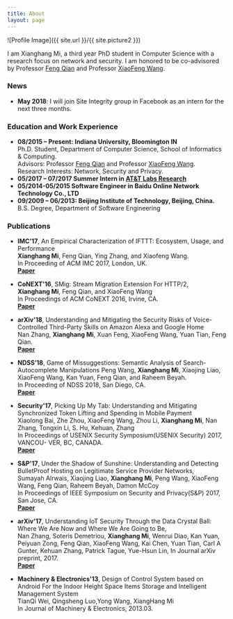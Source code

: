 ```yaml
---
title: About
layout: page
---
```

![Profile Image]({{ site.url }}/{{ site.picture2 }})

I am Xianghang Mi, a third year PhD student in Computer Science with a research focus on network and security. I am honored to be co-advisored by Professor [Feng Qian](https://www.cs.indiana.edu/~fengqian/) and Professor [XiaoFeng Wang](https://www.informatics.indiana.edu/xw7/).
<!-- <span class = "note">Right now, I am looking for a summer internship in 2018.</span>-->

### <span class = "paperTitle">News</span>
* **May 2018**: I will join Site Integrity group in Facebook as an intern for the next three months.

### Education and Work Experience  
* **08/2015 – Present: Indiana University, Bloomington IN**  
   Ph.D. Student, Department of Computer Science, School of Informatics & Computing.  
   Advisors: Professor [Feng Qian](https://www.cs.indiana.edu/~fengqian/) and Professor [XiaoFeng Wang](https://www.informatics.indiana.edu/xw7/).  
   Research Interests: Network, Security and Privacy.  
* **05/2017 – 07/2017 Summer Intern in [AT&T Labs Research](http://www.research.att.com/)**
* **05/2014-05/2015 Software Engineer in Baidu Online Network Technology Co., LTD**
* **09/2009 – 06/2013: Beijing Institute of Technology, Beijing, China.**  
   B.S. Degree, Department of Software Engineering

### Publications

* **IMC'17**, <span class = "paperTitle">An Empirical Characterization of IFTTT: Ecosystem, Usage, and Performance</span>   
   **Xianghang Mi**, Feng Qian, Ying Zhang, and Xiaofeng Wang.  
   In Proceeding of ACM IMC 2017, London, UK.   
   [**Paper**](/pubs/imc17_ifttt.pdf)

* **CoNEXT'16**, <span class = "paperTitle">SMig: Stream Migration Extension For HTTP/2</span>,   
   **Xianghang Mi**, Feng Qian, and XiaoFeng Wang  
   In Proceedings of ACM CoNEXT 2016, Irvine, CA.   
   [**Paper**](/pubs/conext16_http2.pdf)


* **arXiv'18**, <span class = "paperTitle">Understanding and Mitigating the Security Risks of Voice-Controlled Third-Party Skills on Amazon Alexa and Google Home</span>    
   Nan Zhang, **Xianghang Mi**, Xuan Feng, XiaoFeng Wang, Yuan Tian, Feng Qian.   
   [**Paper**](https://arxiv.org/abs/1805.01525) 

* **NDSS’18**, <span class = "paperTitle">Game of Missuggestions: Semantic Analysis of Search-Autocomplete Manipulations</span> 
   Peng Wang, **Xianghang Mi**, Xiaojing Liao, XiaoFeng Wang, Kan Yuan, Feng Qian, and Raheem Beyah.  
   In Proceeding of NDSS 2018, San Diego, CA.   
   [**Paper**](/pubs/ndss18_missuggestion.pdf) 


* **Security'17**, <span class = "paperTitle">Picking Up My Tab: Understanding and Mitigating Synchronized Token Lifting and Spending in Mobile Payment</span>   
   Xiaolong Bai, Zhe Zhou, XiaoFeng Wang, Zhou Li, **Xianghang Mi**, Nan Zhang, Tongxin Li, S. Hu, Kehuan, Zhang  
   In Proceedings of USENIX Security Symposium(USENIX Security) 2017, VANCOU- VER, BC, CANADA.   
   [**Paper**](/pubs/sec17_tab.pdf)

* **S&P'17**, <span class = "paperTitle">Under the Shadow of Sunshine: Understanding and Detecting BulletProof Hosting on Legitimate Service Provider Networks</span>,   
   Sumayah Alrwais, Xiaojing Liao, **Xianghang Mi**, Peng Wang, XiaoFeng Wang, Feng Qian, Raheem Beyah, Damon McCoy  
   In Proceedings of IEEE Symposium on Security and Privacy(S&P) 2017, San Jose, CA.   
   [**Paper**](/pubs/sp17_bph.pdf)

* **arXiv'17**, <span class = "paperTitle">Understanding IoT Security Through the Data Crystal Ball: Where We Are Now and Where We Are Going to Be</span>,   
   Nan Zhang, Soteris Demetriou, **Xianghang Mi**, Wenrui Diao, Kan Yuan, Peiyuan Zong, Feng Qian, XiaoFeng Wang, Kai Chen, Yuan Tian, Carl A Gunter, Kehuan Zhang, Patrick Tague, Yue-Hsun Lin, In Journal arXiv preprint, 2017.   
   [**Paper**](/pubs/arxiv17_iot_sok.pdf)



* **Machinery & Electronics'13**, <span class = "paperTitle">Design of Control System based on Android For the Indoor Height Space Items Storage and Intelligent Management System</span>  
   TianQi Wei, Qingsheng Luo,Yong Wang, XiangHang Mi  
   In Journal of Machinery & Electronics, 2013.03.


